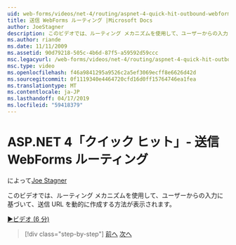 ```yaml
---
uid: web-forms/videos/net-4/routing/aspnet-4-quick-hit-outbound-webforms-routing
title: 送信 WebForms ルーティング |Microsoft Docs
author: JoeStagner
description: このビデオでは、ルーティング メカニズムを使用して、ユーザーからの入力に基づいて、送信 URL を動的に作成する方法が表示されます。
ms.author: riande
ms.date: 11/11/2009
ms.assetid: 90d79218-505c-4b6d-87f5-a59592d59ccc
msc.legacyurl: /web-forms/videos/net-4/routing/aspnet-4-quick-hit-outbound-webforms-routing
msc.type: video
ms.openlocfilehash: f46a9841295a9526c2a5ef3069ecff8e6626d42d
ms.sourcegitcommit: 0f1119340e4464720cfd16d0ff15764746ea1fea
ms.translationtype: MT
ms.contentlocale: ja-JP
ms.lasthandoff: 04/17/2019
ms.locfileid: "59418379"
---
```

# <a name="aspnet-4-quick-hit---outbound-webforms-routing"></a>ASP.NET 4「クイック ヒット」- 送信 WebForms ルーティング

によって[Joe Stagner](https://github.com/JoeStagner)

このビデオでは、ルーティング メカニズムを使用して、ユーザーからの入力に基づいて、送信 URL を動的に作成する方法が表示されます。 

[&#9654;ビデオ (6 分)](https://channel9.msdn.com/Blogs/ASP-NET-Site-Videos/aspnet-4-quick-hit-outbound-webforms-routing)

> [!div class="step-by-step"]
> [前へ](aspnet-4-quick-hit-declarative-webforms-routing.md)
> [次へ](how-do-i-use-routing-with-aspnet-web-forms.md)
